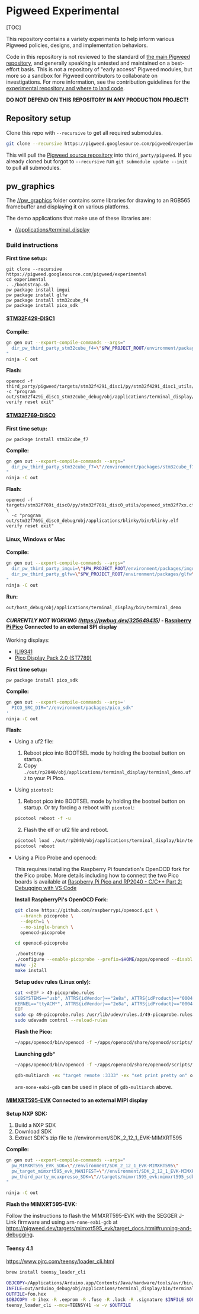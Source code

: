 # Pigweed Experimental

[TOC]

This repository contains a variety experiments to help inform various Pigweed
policies, designs, and implementation behaviors.

Code in this repository is not reviewed to the standard of
[the main Pigweed repository](https://pigweed.googlesource.com/pigweed/pigweed),
and generally speaking is untested and maintained on a best-effort basis. This
is not a repository of "early access" Pigweed modules, but more so a sandbox for
Pigweed contributors to collaborate on investigations. For more information, see
the contribution guidelines for the
[experimental repository and where to land code](https://pigweed.dev/docs/contributing.html#experimental-repository-and-where-to-land-code).

**DO NOT DEPEND ON THIS REPOSITORY IN ANY PRODUCTION PROJECT!**

## Repository setup

Clone this repo with `--recursive` to get all required submodules.

```sh
git clone --recursive https://pigweed.googlesource.com/pigweed/experimental
```

This will pull the [Pigweed source
repository](https://pigweed.googlesource.com/pigweed/pigweed) into
`third_party/pigweed`. If you already cloned but forgot to `--recursive` run
`git submodule update --init` to pull all submodules.


## pw_graphics

The [//pw_graphics](/pw_graphics) folder contains some libraries for drawing to
an RGB565 framebuffer and displaying it on various platforms.

The demo applications that make use of these libraries are:
- [//applications/terminal_display](/applications/terminal_display)

### Build instructions

**First time setup:**

```
git clone --recursive https://pigweed.googlesource.com/pigweed/experimental
cd experimental
. ./bootstrap.sh
pw package install imgui
pw package install glfw
pw package install stm32cube_f4
pw package install pico_sdk
```

#### **[STM32F429-DISC1](https://www.st.com/en/evaluation-tools/32f429idiscovery.html)**

**Compile:**

```sh
gn gen out --export-compile-commands --args="
  dir_pw_third_party_stm32cube_f4=\"$PW_PROJECT_ROOT/environment/packages/stm32cube_f4\"
"
ninja -C out
```

**Flash:**

```
openocd -f third_party/pigweed/targets/stm32f429i_disc1/py/stm32f429i_disc1_utils/openocd_stm32f4xx.cfg -c "program out/stm32f429i_disc1_stm32cube_debug/obj/applications/terminal_display/bin/terminal_demo.elf verify reset exit"
```

#### **[STM32F769-DISC0](https://www.st.com/en/evaluation-tools/32f769idiscovery.html)**

**First time setup:**
```
pw package install stm32cube_f7
```

**Compile:**

```sh
gn gen out --export-compile-commands --args="
  dir_pw_third_party_stm32cube_f7=\"//environment/packages/stm32cube_f7\"
"
ninja -C out
```

**Flash:**

```
openocd -f targets/stm32f769i_disc0/py/stm32f769i_disc0_utils/openocd_stm32f7xx.cfg \
  -c "program out/stm32f769i_disc0_debug/obj/applications/blinky/bin/blinky.elf verify reset exit"
```

#### **Linux, Windows or Mac**

**Compile:**

```sh
gn gen out --export-compile-commands --args="
  dir_pw_third_party_imgui=\"$PW_PROJECT_ROOT/environment/packages/imgui\"
  dir_pw_third_party_glfw=\"$PW_PROJECT_ROOT/environment/packages/glfw\"
"
ninja -C out
```

**Run:**

```
out/host_debug/obj/applications/terminal_display/bin/terminal_demo
```

#### ***CURRENTLY NOT WORKING (https://pwbug.dev/325649415)*** - **[Raspberry Pi Pico](https://www.raspberrypi.com/products/raspberry-pi-pico/) Connected to an external SPI display**


Working displays:

- [ILI9341](https://www.adafruit.com/?q=ili9341&sort=BestMatch)
- [Pico Display Pack 2.0 (ST7789)](https://shop.pimoroni.com/products/pico-display-pack-2-0)

**First time setup:**
```
pw package install pico_sdk
```

**Compile:**

```sh
gn gen out --export-compile-commands --args='
  PICO_SRC_DIR="//environment/packages/pico_sdk"
'
ninja -C out
```

**Flash:**

- Using a uf2 file:

  1. Reboot pico into BOOTSEL mode by holding the bootsel button on startup.
  2. Copy `./out/rp2040/obj/applications/terminal_display/terminal_demo.uf2` to your Pi Pico.

- Using `picotool`:

  1. Reboot pico into BOOTSEL mode by holding the bootsel button on startup. Or try forcing a reboot with `picotool`:

  ```sh
  picotool reboot -f -u
  ```

  2. Flash the elf or uf2 file and reboot.

  ```sh
  picotool load ./out/rp2040/obj/applications/terminal_display/bin/terminal_demo.elf
  picotool reboot
  ```

- Using a Pico Probe and openocd:

  This requires installing the Raspberry Pi foundation's OpenOCD fork for the
  Pico probe. More details including how to connect the two Pico boards is available at [Raspberry Pi Pico and RP2040 - C/C++ Part 2: Debugging with VS Code](https://www.digikey.com/en/maker/projects/raspberry-pi-pico-and-rp2040-cc-part-2-debugging-with-vs-code/470abc7efb07432b82c95f6f67f184c0)

  **Install RaspberryPi's OpenOCD Fork:**

  ```sh
  git clone https://github.com/raspberrypi/openocd.git \
    --branch picoprobe \
    --depth=1 \
    --no-single-branch \
    openocd-picoprobe

  cd openocd-picoprobe

  ./bootstrap
  ./configure --enable-picoprobe --prefix=$HOME/apps/openocd --disable-werror
  make -j2
  make install
  ```

  **Setup udev rules (Linux only):**

  ```sh
  cat <<EOF > 49-picoprobe.rules
  SUBSYSTEMS=="usb", ATTRS{idVendor}=="2e8a", ATTRS{idProduct}=="0004", MODE:="0666"
  KERNEL=="ttyACM*", ATTRS{idVendor}=="2e8a", ATTRS{idProduct}=="0004", MODE:="0666"
  EOF
  sudo cp 49-picoprobe.rules /usr/lib/udev/rules.d/49-picoprobe.rules
  sudo udevadm control --reload-rules
   ```

  **Flash the Pico:**

  ```sh
  ~/apps/openocd/bin/openocd -f ~/apps/openocd/share/openocd/scripts/interface/picoprobe.cfg -f ~/apps/openocd/share/openocd/scripts/target/rp2040.cfg -c 'program out/rp2040/obj/applications/terminal_display/bin/terminal_demo.elf verify reset exit'
  ```

  **Launching gdb***

  ```sh
  ~/apps/openocd/bin/openocd -f ~/apps/openocd/share/openocd/scripts/interface/picoprobe.cfg -f ~/apps/openocd/share/openocd/scripts/target/rp2040.cfg
  ```

  ```sh
  gdb-multiarch -ex "target remote :3333" -ex "set print pretty on" out/rp2040/obj/applications/terminal_display/bin/terminal_demo.elf
  ```

  `arm-none-eabi-gdb` can be used in place of `gdb-multiarch` above.

#### **[MIMXRT595-EVK](https://www.nxp.com/design/development-boards/i-mx-evaluation-and-development-boards/i-mx-rt595-evaluation-kit:MIMXRT595-EVK) Connected to an external MIPI display**

**Setup NXP SDK:**

1. Build a NXP SDK
2. Download SDK
3. Extract SDK's zip file to //environment/SDK_2_12_1_EVK-MIMXRT595

**Compile:**

```sh
gn gen out --export-compile-commands --args="
  pw_MIMXRT595_EVK_SDK=\"//environment/SDK_2_12_1_EVK-MIMXRT595\"
  pw_target_mimxrt595_evk_MANIFEST=\"//environment/SDK_2_12_1_EVK-MIMXRT595/EVK-MIMXRT595_manifest_v3_10.xml\"
  pw_third_party_mcuxpresso_SDK=\"//targets/mimxrt595_evk:mimxrt595_sdk\"
"

ninja -C out
```

**Flash the MIMXRT595-EVK:**

Follow the instructions to flash the MIMXRT595-EVK with the SEGGER J-Link
firmware and using `arm-none-eabi-gdb` at
https://pigweed.dev/targets/mimxrt595_evk/target_docs.html#running-and-debugging.

#### Teensy 4.1 ####

https://www.pjrc.com/teensy/loader_cli.html

```bash
brew install teensy_loader_cli
```

```sh
OBJCOPY=/Applications/Arduino.app/Contents/Java/hardware/tools/avr/bin/avr-objcopy
INFILE=out/arduino_debug/obj/applications/terminal_display/bin/terminal_demo.elf
OUTFILE=foo.hex
$OBJCOPY -O ihex -R .eeprom -R .fuse -R .lock -R .signature $INFILE $OUTFILE
teensy_loader_cli --mcu=TEENSY41 -w -v $OUTFILE
```

